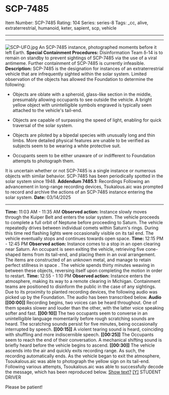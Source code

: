 # SCP-7485
Item Number: SCP-7485
Rating: 104
Series: series-8
Tags: _cc, alive, extraterrestrial, humanoid, keter, sapient, scp, vehicle

---

* * *
![SCP-UFO.jpg](https://scp-wiki.wdfiles.com/local--files/scp-7485/SCP-UFO.jpg)
An SCP-7485 instance, photographed moments before it left Earth.
**Special Containment Procedures:** Disinformation Team δ-14 is to remain on standby to prevent sightings of SCP-7485 via the use of a viral antimeme. Further containment of SCP-7485 is currently infeasible.
**Description:** SCP-7485 is the designation for instances of an extraterrestrial vehicle that are infrequently sighted within the solar system. Limited observation of the objects has allowed the Foundation to determine the following:
  * Objects are oblate with a spheroid, glass-like section in the middle, presumably allowing occupants to see outside the vehicle. A bright yellow object with unintelligible symbols engraved is typically seen attached to the vehicle's tail-end.

  * Objects are capable of surpassing the speed of light, enabling for quick traversal of the solar system.

  * Objects are piloted by a bipedal species with unusually long and thin limbs. More detailed physical features are unable to be verified as subjects seem to be wearing a white protective suit.

  * Occupants seem to be either unaware of or indifferent to Foundation attempts to photograph them.

It is uncertain whether or not SCP-7485 is a single instance or numerous objects with similar behavior. SCP-7485 has been periodically spotted in the solar system since 1948.
**Addendum 7485.1:** Recordings
Following an advancement in long-range recording devices, Tsukalous.aic was prompted to record and archive the actions of an SCP-7485 instance entering the solar system.
**Date:** 03/14/2025
* * *
**Time:** 11:03 AM - 11:35 AM
**Observed action:** Instance slowly moves through the Kuiper Belt and enters the solar system. The vehicle proceeds to complete a full orbit of Neptune before proceeding to Saturn. The vehicle repeatedly drives between individual comets within Saturn's rings. During this time red flashing lights were occasionally visible on its tail end. The vehicle eventually stops and continues towards open space.
**Time:** 12:15 PM - 12:45 PM
**Observed action:** Instance comes to a stop in an open clearing near Saturn. An occupant is seen exiting the vehicle, retrieving five cone-shaped items from its tail-end, and placing them in an oval arrangement. The items are constructed of an unknown metal, and manage to retain perfect stillness in space . The vehicle spends thirty minutes weaving in between these objects, reversing itself upon completing the motion in order to restart.
**Time:** 12:55 - 1:10 PM
**Observed action:** Instance enters the atmosphere, making its way to a remote clearing in Michigan. Containment teams are positioned to disinform the public in the case of any sightings. Due to its proximity to planted recording devices, the following audio was picked up by the Foundation. The audio has been transcribed below.
**Audio**
**[[00:00]]** Recording begins, two voices can be heard throughout. One of them speaks slower and louder than the other, with the latter voice speaking softer and fast.
**[[00:10]]** The two occupants seem to converse in an unintelligible language momentarily before rough scratching sounds are heard. The scratching sounds persist for five minutes, being occasionally interrupted by speech.
**[[00:15]]** A violent tearing sound is heard, coinciding with shuffling and more indiscernible speech.
**[[00:25]]** The Occupants seem to reach the end of their conversation. A mechanical shifting sound is briefly heard before the vehicle begins to ascend.
**[[00:30]]** The vehicle ascends into the air and quickly exits recording range. As such, the recording automatically ends.
As the vehicle began to exit the atmosphere, Tsoukalous.aic was able to photograph the yellow sign on its tail-end. Following various attempts, Tsoukalous.aic was able to successfully decode the message, which has been reproduced below.
[Show text?](javascript:;)
[[Y]](javascript:;)
STUDENT DRIVER  
  
Please be patient!  